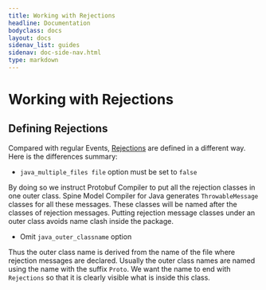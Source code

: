 ```yaml
---
title: Working with Rejections
headline: Documentation
bodyclass: docs
layout: docs
sidenav_list: guides
sidenav: doc-side-nav.html
type: markdown
---
```

# Working with Rejections

## Defining Rejections

Compared with regular Events, [Rejections](/docs/introduction/concepts.html#rejection) are defined
in a different way. Here is the differences summary:

* `java_multiple_files file` option must be set to `false`

By doing so we instruct Protobuf Compiler to put all the rejection classes in one outer class.
Spine Model Compiler for Java generates `ThrowableMessage` classes for all these messages. 
These classes will be named after the classes of rejection messages.
Putting rejection message classes under an outer class avoids name clash inside the package.

* Omit `java_outer_classname` option

Thus the outer class name is derived from the name of the file where rejection messages are declared. 
Usually the outer class names are named using the name with the suffix `Proto`. 
We want the name to end with `Rejections` so that it is clearly visible what is inside this class.



